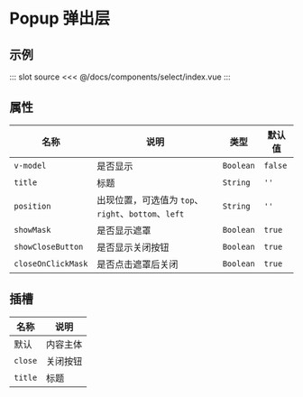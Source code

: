 # Popup 弹出层

## 示例

<template>
    <div>
        <demo-code>
          <button @click="show = !show">从中间出现</button>
          <button @click="show1 = !show1">从上方出现</button>
          <button @click="show2 = !show2">从右方出现</button>
          <button @click="show3 = !show3">从下方出现</button>
          <button @click="show4 = !show4">从左方出现</button>
          <button @click="show5 = !show5">不显示关闭按钮</button>
          <highlight-code slot="codeText" lang="vue">
              <Content slot-key="source"/>
          </highlight-code>
        </demo-code>
        <cb-popup v-model="show" title="我是标题">
          <template>
          内容内容内容内容内容内容内容内容内容内容内容内容内容内容内容内容内容内容内容内容内容内容
          </template>
        </cb-popup>
        <cb-popup v-model="show1" title="我是标题" position="top">
          <template>
          内容内容内容内容内容内容内容内容内容内容内容内容内容内容内容内容内容内容内容内容内容内容
          </template>
        </cb-popup>
        <cb-popup v-model="show2" title="我是标题" position="right">
          <template>
          内容内容内容内容内容内容内容内容内容内容内容内容内容内容内容内容内容内容内容内容内容内容
          </template>
        </cb-popup>
        <cb-popup v-model="show3" title="我是标题" position="bottom">
          <template>
          内容内容内容内容内容内容内容内容内容内容内容内容内容内容内容内容内容内容内容内容内容内容
          </template>
        </cb-popup>
        <cb-popup v-model="show4" title="我是标题" position="left">
          <template>
          内容内容内容内容内容内容内容内容内容内容内容内容内容内容内容内容内容内容内容内容内容内容
          </template>
        </cb-popup>
        <cb-popup v-model="show5" position="bottom" :show-close-button="false">
          <template>
          内容内容内容内容内容内容内容内容内容内容内容内容内容内容内容内容内容内容内容内容内容内容
          </template>
        </cb-popup>
    </div>
</template>

<script>
export default {
    data() {
        return {
            show: false,
            show1: false,
            show2: false,
            show3: false,
            show4: false,
            show5: false,
        }
    }
}
</script>

::: slot source
<<< @/docs/components/select/index.vue
:::

## 属性

名称 | 说明 | 类型 |默认值
---|---|---|---
| `v-model` | 是否显示 | `Boolean` | `false` |
| `title` | 标题 | `String` | `''` |
| `position` | 出现位置，可选值为 `top`、`right`、`bottom`、`left` | `String` | `''` |
| `showMask` | 是否显示遮罩 | `Boolean` | `true` |
| `showCloseButton` | 是否显示关闭按钮 | `Boolean` | `true` |
| `closeOnClickMask` | 是否点击遮罩后关闭 | `Boolean` | `true` |

## 插槽

名称 | 说明
---|---
默认 | 内容主体
`close` | 关闭按钮
`title` | 标题
